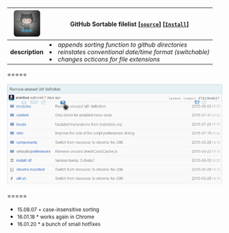 ![pic](../res/github64.png) | **GitHub Sortable filelist** **[[`source`]](../src/GitHub_Sortable_Filelist.user.js)** **[[`Install`]](/../../raw/master/src/GitHub_Sortable_Filelist.user.js  "You must have GreaseMonkey installed")** 
--- |-----  
**description** | <i><li>appends sorting function to github directories <li>  reinstates conventional date/time format (switchable) <li> changes octicons for file extensions</i>

=====

[![screenshot](../res/gitgm.png  "filelist sorted by date")](/../../raw/master/res/gitgfo.png)

===== 

* <small>15.08.07  + case-insensitive sorting </small>
* <small>16.01.18  * works again in Chrome </small>
* <small>16.01.20 * a bunch of small hotfixes </small>
